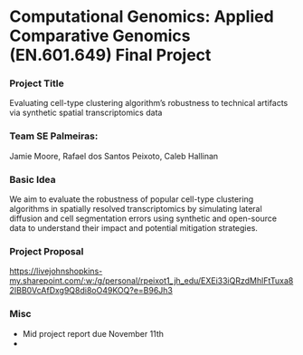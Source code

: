 # Computational Genomics: Applied Comparative Genomics (EN.601.649) Final Project


### Project Title 
Evaluating cell-type clustering algorithm’s robustness to technical artifacts via synthetic spatial transcriptomics data 


### Team SE Palmeiras: 
Jamie Moore, Rafael dos Santos Peixoto, Caleb Hallinan


### Basic Idea
We aim to evaluate the robustness of popular cell-type clustering algorithms in spatially resolved transcriptomics by simulating lateral diffusion and cell segmentation errors using synthetic and open-source data to understand their impact and potential mitigation strategies.


### Project Proposal
https://livejohnshopkins-my.sharepoint.com/:w:/g/personal/rpeixot1_jh_edu/EXEi33iQRzdMhlFtTuxa82IBB0VcAfDxg9Q8di8oO49KOQ?e=B96Jh3


### Misc
- Mid project report due November 11th
- 
